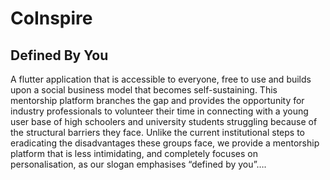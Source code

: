 # CoInspire
## Defined By You


A flutter application that is accessible to everyone, free to use and builds upon a social business model that becomes self-sustaining. This mentorship platform branches the gap and provides the opportunity for industry professionals to volunteer their time in connecting with a young user base of high schoolers and university students struggling because of the structural barriers they face. Unlike the current institutional steps to eradicating the disadvantages these groups face, we provide a mentorship platform that is less intimidating, and completely focuses on personalisation, as our slogan emphasises “defined by you”….

